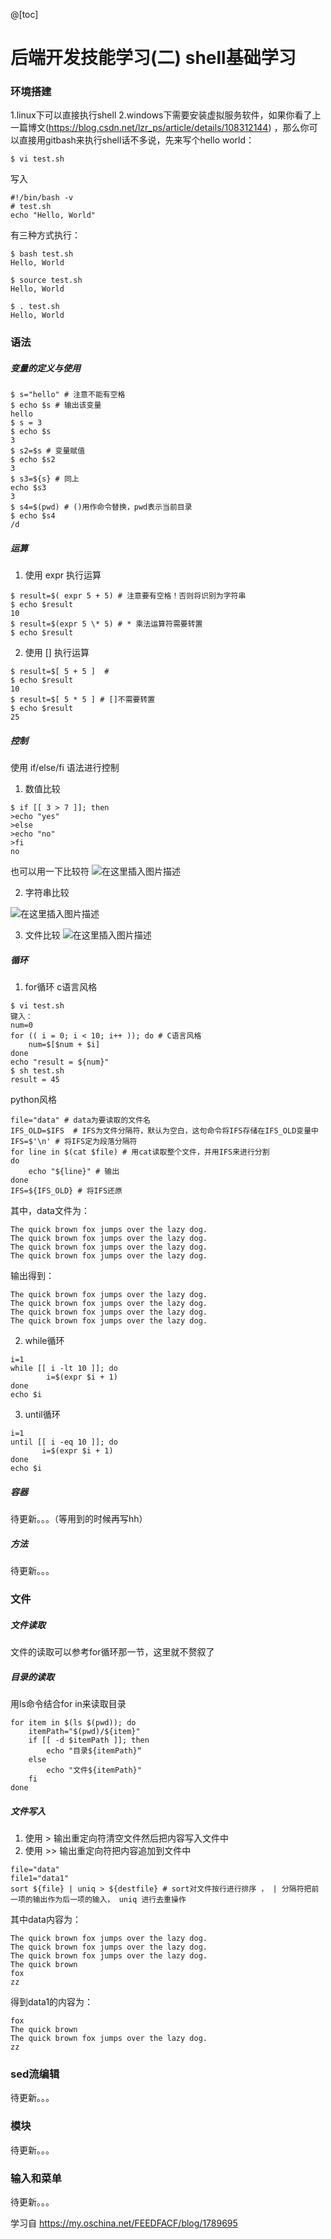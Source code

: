 @[toc]
# 后端开发技能学习(二) shell基础学习
### 环境搭建
1.linux下可以直接执行shell
2.windows下需要安装虚拟服务软件，如果你看了上一篇博文(https://blog.csdn.net/lzr_ps/article/details/108312144)
，那么你可以直接用gitbash来执行shell话不多说，先来写个hello world：
```
$ vi test.sh
```
写入
```
#!/bin/bash -v
# test.sh
echo "Hello, World"
```
有三种方式执行：
```
$ bash test.sh
Hello, World

$ source test.sh
Hello, World

$ . test.sh
Hello, World
```
### 语法
##### 变量的定义与使用
```
$ s="hello" # 注意不能有空格
$ echo $s # 输出该变量
hello
$ s = 3
$ echo $s
3
$ s2=$s # 变量赋值
$ echo $s2
3
$ s3=${s} # 同上
echo $s3
3
$ s4=$(pwd) # ()用作命令替换，pwd表示当前目录
$ echo $s4
/d
```
##### 运算
1. 使用 expr 执行运算
```
$ result=$( expr 5 + 5) # 注意要有空格！否则将识别为字符串
$ echo $result
10
$ result=$(expr 5 \* 5) # * 乘法运算符需要转置
$ echo $result
```
2. 使用 [] 执行运算
```
$ result=$[ 5 + 5 ]  # 
$ echo $result
10
$ result=$[ 5 * 5 ] # []不需要转置
$ echo $result
25
```
##### 控制
使用 if/else/fi 语法进行控制
1. 数值比较
```
$ if [[ 3 > 7 ]]; then 
>echo "yes"
>else
>echo "no"
>fi
no
```
也可以用一下比较符
![在这里插入图片描述](https://img-blog.csdnimg.cn/20200902172951998.png?x-oss-process=image/watermark,type_ZmFuZ3poZW5naGVpdGk,shadow_10,text_aHR0cHM6Ly9ibG9nLmNzZG4ubmV0L2x6cl9wcw==,size_16,color_FFFFFF,t_70#pic_center)

2. 字符串比较

![在这里插入图片描述](https://img-blog.csdnimg.cn/20200902173617484.png?x-oss-process=image/watermark,type_ZmFuZ3poZW5naGVpdGk,shadow_10,text_aHR0cHM6Ly9ibG9nLmNzZG4ubmV0L2x6cl9wcw==,size_16,color_FFFFFF,t_70#pic_center)

3. 文件比较
![在这里插入图片描述](https://img-blog.csdnimg.cn/20200902173628596.png?x-oss-process=image/watermark,type_ZmFuZ3poZW5naGVpdGk,shadow_10,text_aHR0cHM6Ly9ibG9nLmNzZG4ubmV0L2x6cl9wcw==,size_16,color_FFFFFF,t_70#pic_center)
##### 循环
1. for循环
c语言风格
```
$ vi test.sh
键入：
num=0
for (( i = 0; i < 10; i++ )); do # C语言风格
	num=$[$num + $i]
done
echo "result = ${num}"
$ sh test.sh
result = 45
```
python风格
```
file="data" # data为要读取的文件名
IFS_OLD=$IFS  # IFS为文件分隔符，默认为空白，这句命令将IFS存储在IFS_OLD变量中
IFS=$'\n' # 将IFS定为段落分隔符
for line in $(cat $file) # 用cat读取整个文件，并用IFS来进行分割
do
	echo "${line}" # 输出
done
IFS=${IFS_OLD} # 将IFS还原
```
其中，data文件为：
```
The quick brown fox jumps over the lazy dog.
The quick brown fox jumps over the lazy dog.
The quick brown fox jumps over the lazy dog.
The quick brown fox jumps over the lazy dog.
```
输出得到：
```
The quick brown fox jumps over the lazy dog.
The quick brown fox jumps over the lazy dog.
The quick brown fox jumps over the lazy dog.
The quick brown fox jumps over the lazy dog.
```
2. while循环
```
i=1
while [[ i -lt 10 ]]; do
		i=$(expr $i + 1)
done
echo $i
```
3. until循环
 ```
 i=1
until [[ i -eq 10 ]]; do
		i=$(expr $i + 1)
done
echo $i
 ```
##### 容器
 待更新。。。（等用到的时候再写hh）
 
##### 方法
待更新。。。
### 文件
##### 文件读取
文件的读取可以参考for循环那一节，这里就不赘叙了
##### 目录的读取
用ls命令结合for in来读取目录
```
for item in $(ls $(pwd)); do
	itemPath="$(pwd)/${item}"
	if [[ -d $itemPath ]]; then
		echo "目录${itemPath}“
	else
		echo "文件${itemPath}"
	fi
done
```
##### 文件写入 
1. 使用 > 输出重定向符清空文件然后把内容写入文件中
2. 使用 >> 输出重定向符把内容追加到文件中
```
file="data"
file1="data1"
sort ${file} | uniq > ${destfile} # sort对文件按行进行排序 ， | 分隔符把前一项的输出作为后一项的输入， uniq 进行去重操作
```
其中data内容为：
```
The quick brown fox jumps over the lazy dog.
The quick brown fox jumps over the lazy dog.
The quick brown fox jumps over the lazy dog.
The quick brown
fox
zz
```
得到data1的内容为：
```
fox
The quick brown
The quick brown fox jumps over the lazy dog.
zz
```
### sed流编辑
待更新。。。
### 模块
待更新。。。
### 输入和菜单
待更新。。。

学习自 https://my.oschina.net/FEEDFACF/blog/1789695
